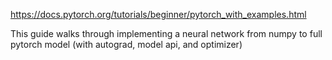 https://docs.pytorch.org/tutorials/beginner/pytorch_with_examples.html


This guide walks through implementing a neural network
from numpy to full pytorch model (with autograd, model api, and optimizer)